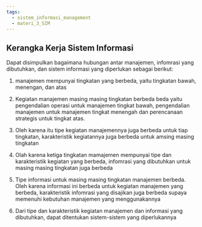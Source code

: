 ```yaml
---
tags:
  - sistem_informasi_management
  - materi_3_SIM
---
```

## Kerangka Kerja Sistem Informasi

Dapat disimpulkan bagaimana hubungan antar manajemen, infomrasi yang dibutuhkan, dan sistem informasi yang diperlukan sebagai berikut:

1. manajemen mempunyai tingkatan yang berbeda, yaitu tingkatan bawah, menengan, dan atas
   
2. Kegiatan manajemen masing masing tingkatan berbeda beda yaitu pengendalian operasi untuk manajemen tingkat bawah, pengendalian manajemen untuk manajemen tingkat menengah dan perencanaan strategis untuk tingkat atas.
   
3. Oleh karena itu tipe kegiatan manajemennya juga berbeda untuk tiap tingkatan, karakteristik kegiatannya juga berbeda untuk amsing masing tingkatan
   
4. Olah karena ketiga tingkatan mamajemen mempunyai tipe dan karakteristik kegiatan yang berbeda, infomrasi yang dibutuhkan untuk masing masing tingkatan juga berbeda
   
5. Tipe informasi untuk masing masing tingkatan manajemen berbeda. Oleh karena informasi ini berbeda untuk kegiatan manajemen yang berbeda, karakteristik infomrasi yang disajikan juga berbeda supaya memenuhi kebutuhan manajemen yang menggunakannya
   
6. Dari tipe dan karakteristik kegiatan manajemen dan informasi yang dibutuhkan, dapat ditentukan sistem-sistem yang diperlukannya